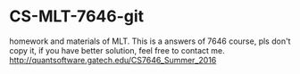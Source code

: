 # CS-MLT-7646-git
homework and materials of MLT.
This is a answers of 7646 course, pls don't copy it, if you have better solution, feel free to contact me.
http://quantsoftware.gatech.edu/CS7646_Summer_2016
